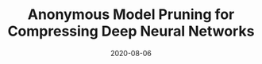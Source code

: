 ---
title: "Anonymous Model Pruning for Compressing Deep Neural Networks"
collection: conferences
permalink: /publication/Anonymous
date: 2020-08-06
year: "2020"
venue: "MIPR"
city: 
state: ""
thumbnail: "Anonymous.png"
teaser :
authors: "Lechun Zhang, Guangyao Chen, Yemin Shi, Quan Zhang, Mingkui Tan, Yaowei Wang, Yonghong Tian, Tiejun Huang"
bibtex: Anonymous.txt
uri: Anonymous.pdf
arxiv: 
project: 
source:
poster: 
data:
---